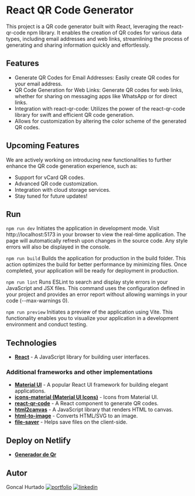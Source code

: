 # React QR Code Generator

This project is a QR code generator built with React, leveraging the react-qr-code npm library. It enables the creation of QR codes for various data types, including email addresses and web links, streamlining the process of generating and sharing information quickly and effortlessly.

## Features
* Generate QR Codes for Email Addresses: Easily create QR codes for your email address.
* QR Code Generation for Web Links: Generate QR codes for web links, whether for sharing on messaging apps like WhatsApp or for direct links.
* Integration with react-qr-code: Utilizes the power of the react-qr-code library for swift and efficient QR code generation.
* Allows for customization by altering the color scheme of the generated QR codes.

## Upcoming Features
We are actively working on introducing new functionalities to further enhance the QR code generation experience, such as:

* Support for vCard QR codes.
* Advanced QR code customization.
* Integration with cloud storage services.
* Stay tuned for future updates!

## Run
`npm run dev`
Initiates the application in development mode. Visit http://localhost:5173 in your browser to view the real-time application. The page will automatically refresh upon changes in the source code. Any style errors will also be displayed in the console.

`npm run build`
Builds the application for production in the build folder. This action optimizes the build for better performance by minimizing files. Once completed, your application will be ready for deployment in production.

`npm run lint`
Runs ESLint to search and display style errors in your JavaScript and JSX files. This command uses the configuration defined in your project and provides an error report without allowing warnings in your code (--max-warnings 0).

`npm run preview`
Initiates a preview of the application using Vite. This functionality enables you to visualize your application in a development environment and conduct testing.

## Technologies
* [**React**](https://es.react.dev/) - A JavaScript library for building user interfaces.

### Additional frameworks and other implementations
* [**Material UI**](https://mui.com/) - A popular React UI framework for building elegant applications.
* [**icons-material (Material UI Icons)**](https://mui.com/material-ui/material-icons/) - Icons from Material UI.
* [**react-qr-code**](https://www.npmjs.com/package/react-qr-code) - A React component to generate QR codes.
* [**html2canvas**](https://www.npmjs.com/package/html2canvas) - A JavaScript library that renders HTML to canvas.
* [**html-to-image**](https://www.npmjs.com/package/html-to-image) - Converts HTML/SVG to an image.
* [**file-saver**](https://www.npmjs.com/package/file-saver) - Helps save files on the client-side.

## Deploy on Netlify
* [**Generador de Qr**](https://generador-de-qr.netlify.app/)

## Autor
Goncal Hurtado [![portfolio](https://img.shields.io/badge/my_portfolio-000?style=for-the-badge&logo=ko-fi&logoColor=white)](https://goncalhurtado.netlify.app/) [![linkedin](https://img.shields.io/badge/linkedin-0A66C2?style=for-the-badge&logo=linkedin&logoColor=white)](https://www.linkedin.com/in/goncalhurtado/)



